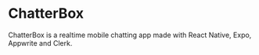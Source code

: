 # ChatterBox
ChatterBox is a realtime mobile chatting app made with React Native, Expo, Appwrite and Clerk.
